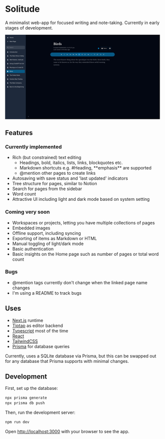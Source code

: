 # Solitude

A minimalist web-app for focused writing and note-taking. Currently in early stages of development.

![Screenshot of software](.github/images/screenshot.png)

## Features

### Currently implemented
- Rich (but constrained) text editing
    - Headings, bold, italics, lists, links, blockquotes etc.
    - Markdown shortcuts e.g. #Heading, \*\*emphasis\*\* are supported
    - @mention other pages to create links
- Autosaving with save status and 'last updated' indicators
- Tree structure for pages, similar to Notion
- Search for pages from the sidebar
- Word count
- Attractive UI including light and dark mode based on system setting

### Coming very soon
- Workspaces or projects, letting you have multiple collections of pages
- Embedded images
- Offline support, including syncing
- Exporting of items as Markdown or HTML
- Manual toggling of light/dark mode
- Basic authentication
- Basic insights on the Home page such as number of pages or total word count

### Bugs
- @mention tags currently don't change when the linked page name changes
- I'm using a README to track bugs

## Uses
- [Next.js](https://nextjs.org/) runtime
- [Tiptap](https://www.tiptap.dev/) as editor backend
- [Typescript](https://www.typescriptlang.org/) most of the time
- [React](https://react.dev/)
- [TailwindCSS](https://tailwindcss.com/)
- [Prisma](https://www.prisma.io) for database queries

Currently, uses a SQLite database via Prisma, but this can be swapped out for any database that Prisma supports with minimal changes.

## Development

First, set up the database:

```bash
npx prisma generate
npx prisma db push
```

Then, run the development server:

```bash
npm run dev
```

Open [http://localhost:3000](http://localhost:3000) with your browser to see the app.

